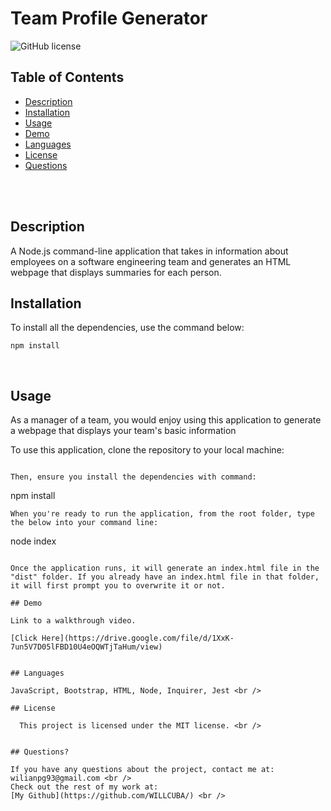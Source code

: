 # Team Profile Generator  <br />

![GitHub license](https://img.shields.io/badge/license-MIT-ff69b4.svg) <br />

## Table of Contents 

- [Description](#description)
- [Installation](#installation)
- [Usage](#usage)
- [Demo](#demo)
- [Languages](#languages)
- [License](#license)
- [Questions](#questions)

<br />
<br />

## Description

A Node.js command-line application that takes in information about employees on a software engineering team and generates an HTML webpage that displays summaries for each person. <br />

## Installation
To install all the dependencies, use the command below:
```
npm install
```
<br />

## Usage

As a manager of a team, you would enjoy using this application to generate a webpage that displays your team's basic information<br />

To use this application, clone the repository to your local machine:
```

Then, ensure you install the dependencies with command:
```
npm install
```
When you're ready to run the application, from the root folder, type the below into your command line:
```
node index
```

Once the application runs, it will generate an index.html file in the "dist" folder. If you already have an index.html file in that folder, it will first prompt you to overwrite it or not.

## Demo

Link to a walkthrough video.

[Click Here](https://drive.google.com/file/d/1XxK-7un5V7D05lFBD10U4eOQWTjTaHum/view)


## Languages

JavaScript, Bootstrap, HTML, Node, Inquirer, Jest <br />

## License

  This project is licensed under the MIT license. <br />
  

## Questions?

If you have any questions about the project, contact me at: 
wilianpg93@gmail.com <br />
Check out the rest of my work at: 
[My Github](https://github.com/WILLCUBA/) <br />
